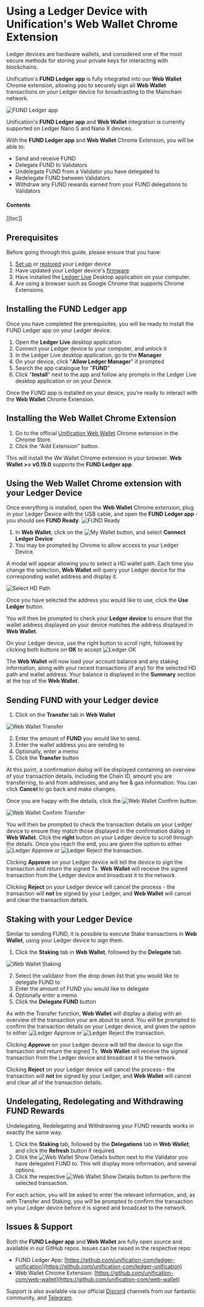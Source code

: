 # Using a Ledger Device with Unification's Web Wallet Chrome Extension

Ledger devices are hardware wallets, and considered one of the most secure
methods for storing your private keys for interacting with blockchains.

Unification's **FUND Ledger app** is fully integrated into our **Web Wallet** Chrome extension, allowing you to securely sign all **Web Wallet** transactions on your Ledger device for broadcasting to the Mainchain network.

![FUND Ledger app](../.vuepress/public/assets/img/FUND_ledger_app.png)

Unification's **FUND Ledger app** and **Web Wallet** integration is currently supported on Ledger Nano S and Nano X devices.

With the **FUND Ledger app** and **Web Wallet** Chrome Extension, you will be able to:

- Send and receive FUND
- Delegate FUND to Validators
- Undelegate FUND from a Validator you have delegated to
- Redelegate FUND between Validators
- Withdraw any FUND rewards earned from your FUND delegations to Validators

#### Contents

[[toc]]

## Prerequisites

Before going through this guide, please ensure that you have:

1. [Set up](https://support.ledger.com/hc/en-us/articles/360000613793) or [restored](https://support.ledger.com/hc/en-us/articles/360005434914) your Ledger device
2. Have updated your Ledger device's [firmware](https://support.ledgerwallet.com/hc/en-us/articles/360002731113-Update-Ledger-Nano-S-firmware)
3. Have installed the [Ledger Live](https://support.ledger.com/hc/en-us/articles/360006395553) Desktop application on your computer.
4. Are using a browser such as Google Chrome that supports Chrome Extensions.

## Installing the FUND Ledger app

Once you have completed the prerequisites, you will be ready to install the FUND
Ledger app on your Ledger device.

1. Open the **Ledger Live** desktop application
2. Connect your Ledger device to your computer, and unlock it
3. In the Ledger Live desktop application, go to the **Manager**
4. On your device, click "**Allow Ledger Manager**" if prompted
5. Search the app catalogue for "**FUND**"
6. Click "**Install**" next to the app and follow any prompts in the Ledger Live desktop application or on your Device.

Once the FUND app is installed on your device, you're ready to interact with
the **Web Wallet** Chrome Extension.

## Installing the Web Wallet Chrome Extension

1. Go to the official [Unification Web Wallet](https://chrome.google.com/webstore/detail/unification-web-wallet/mkjjflkhdddfjhonakofipfojoepfndk) Chrome extension in the Chrome Store.
2. Click the "Add Extension" button.

This will install the We Wallet Chrome extension in your browser. **Web Wallet >= v0.19.0** supports the **FUND Ledger app**.

## Using the Web Wallet Chrome extension with your Ledger Device

Once everything is installed, open the **Web Wallet** Chrome extension, plug in your Ledger Device with the USB cable, and open the **FUND Ledger app** - you should see **FUND Ready**. ![FUND Ready](../.vuepress/public/assets/img/FUND_app.png)

1. In **Web Wallet**, click on the ![My Wallet](../.vuepress/public/assets/img/my_wallet_button.png) button, and select **Connect Ledger Device**
2. You may be prompted by Chrome to allow access to your Ledger Device.

A modal will appear allowing you to select a HD wallet path. Each time you change the selection, **Web Wallet** will query your Ledger device for the corresponding wallet address and display it.

![Select HD Path](../.vuepress/public/assets/img/ledger_select_hd_path.png)

Once you have selected the address you would like to use, click the **Use Ledger** button.

You will then be prompted to check your **Ledger device** to ensure that the wallet address displayed on your device matches the address displayed in **Web Wallet**.

On your Ledger device, use the right button to scroll right, followed by clicking both buttons on **OK** to accept ![Ledger OK](../.vuepress/public/assets/img/ledger_ok.png)

The **Web Wallet** will now load your account balance and any staking information, along with your recent transactions (if any) for the selected HD path and wallet address. Your balance is displayed in the **Summary** section at the top of the **Web Wallet**.

## Sending FUND with your Ledger device

1. Click on the **Transfer** tab in **Web Wallet**

![Web Wallet Transfer](../.vuepress/public/assets/img/web_wallet_transfer.png)

2. Enter the amount of **FUND** you would like to send.
3. Enter the wallet address you are sending to
4. Optionally, enter a memo
5. Click the **Transfer** button

At this point, a confirmation dialog will be displayed containing an overview of your transaction details, including the Chain ID, amount you are transferring, to and from addresses, and any fee & gas information. You can click **Cancel** to go back and make changes.

Once you are happy with the details, click the ![Web Wallet Confirm](../.vuepress/public/assets/img/web_wallet_confirm_button.png) button.

![Web Wallet Confirm Transfer](../.vuepress/public/assets/img/ledger_web_wallet_confirm_transfer.png)

You will then be prompted to check the transaction details on your Ledger device to ensure they match those displayed in the confirmation dialog in **Web Wallet**. Click the **right** button on your Ledger device to scroll through the details. Once you reach the end, you are given the option to either ![Ledger Approve](../.vuepress/public/assets/img/ledger_approve.png) or ![Ledger Reject](../.vuepress/public/assets/img/ledger_reject.png) the transaction.

Clicking **Approve** on your Ledger device will tell the device to sign the transaction and return the signed Tx. **Web Wallet** will receive the signed transaction from the Ledger device and broadcast it to the network.

Clicking **Reject** on your Ledger device will cancel the process - the transaction will **not** be signed by your Ledger, and **Web Wallet** will cancel and clear the transaction details.

## Staking with your Ledger Device

Similar to sending FUND, it is possible to execute Stake transactions in **Web Wallet**, using your Ledger device to sign them.

1. Click the **Staking** tab in **Web Wallet**, followed by the **Delegate** tab.

![Web Wallet Staking](../.vuepress/public/assets/img/web_wallet_staking.png)

2. Select the validator from the drop down list that you would like to delegate FUND to
3. Enter the amount of FUND you would like to delegate
4. Optionally enter a memo
5. Click the **Delegate FUND** button

As with the Transfer function, **Web Wallet** will display a dialog with an overview of the transaction your are about to send. You will be prompted to confirm the transaction details on your Ledger device, and given the option to either ![Ledger Approve](../.vuepress/public/assets/img/ledger_approve.png) or ![Ledger Reject](../.vuepress/public/assets/img/ledger_reject.png) the transaction.

Clicking **Approve** on your Ledger device will tell the device to sign the transaction and return the signed Tx. **Web Wallet** will receive the signed transaction from the Ledger device and broadcast it to the network.

Clicking **Reject** on your Ledger device will cancel the process - the transaction will **not** be signed by your Ledger, and **Web Wallet** will cancel and clear all of the transaction details.

## Undelegating, Redelegating and Withdrawing FUND Rewards

Undelegating, Redelegating and Withdrawing your FUND rewards works in exactly the same way.

1. Click the **Staking** tab, followed by the **Delegations** tab in **Web Wallet**, and click the **Refresh** button if required.
2. Click the ![Web Wallet Show Details](../.vuepress/public/assets/img/web_wallet_staking_show_details_button.png) button next to the Validator you have delegated FUND to. This will display more information, and several options.
3. Click the respective ![Web Wallet Show Details](../.vuepress/public/assets/img/web_wallet_staking_option_buttons.png) button to perform the selected transaction.

For each action, you will be asked to enter the relevant information, and, as with Transfer and Staking, you will be prompted to confirm the transaction on your Ledger device before it is signed and broadcast to the network.

## Issues & Support

Both the **FUND Ledger app** and **Web Wallet** are fully open source and available in our GitHub repos. Issues can be raised in the respective repo:

- FUND Ledger App: [https://github.com/unification-com/ledger-unification](https://github.com/unification-com/ledger-unification)
- Web Wallet Chrome Extension: [https://github.com/unification-com/web-wallet](https://github.com/unification-com/web-wallet)

Support is also available via our official [Discord](https://discord.gg/SeB69w5) channels from our fantastic community, and [Telegram](https://t.me/unificationfoundation).
